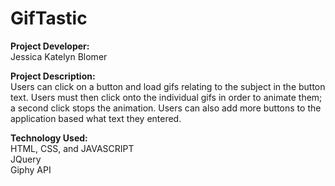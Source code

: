 # GifTastic

<strong>Project Developer:</strong> <br/>Jessica Katelyn Blomer

<strong>Project Description:</strong> <br/>Users can click on a button and load gifs relating to the subject in the button text.  Users must then click onto the individual gifs in order to animate them; a second click stops the animation.  Users can also add more buttons to the application based what text they entered.   

<strong>Technology Used:</strong> <br/>HTML, CSS, and JAVASCRIPT <br/>JQuery <br/>Giphy API

